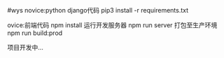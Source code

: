 #wys
novice:python django代码
    pip3 install -r requirements.txt

ovice:前端代码
    npm install
    运行开发服务器
    npm run server
    打包至生产环境
    npm run build:prod

项目开发中...
